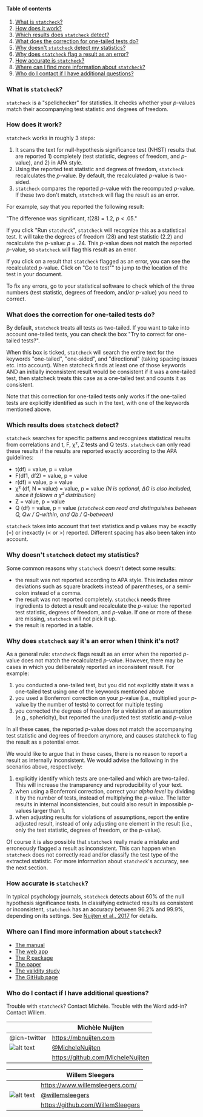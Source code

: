 #### Table of contents

1. [What is `statcheck`?](#whatis)
2. [How does it work?](#workings)
3. [Which results does `statcheck` detect?](#which)
4. [What does the correction for one-tailed tests do?](#1tail)
5. [Why doesn't `statcheck` detect my statistics?](#ynodetect)
6. [Why does `statcheck` flag a result as an error?](#whyerror)
7. [How accurate is `statcheck`?](#accuracy)
8. [Where can I find more information about `statcheck`?](#moreinfo)
9. [Who do I contact if I have additional questions?](#contact)


### What is `statcheck`? <a name="whatis"></a>
`statcheck` is a "spellchecker" for statistics. It checks whether your *p*-values match their accompanying test statistic and degrees of freedom. 

### How does it work? <a name="workings"></a>

`statcheck` works in roughly 3 steps:

1. It scans the text for null-hypothesis significance test (NHST) results that are reported 1) completely (test statistic, degrees of freedom, and *p*-value), and 2) in APA style. 
2. Using the reported test statistic and degrees of freedom, `statcheck` recalculates the *p*-value. By default, the recalculated *p*-value is two-sided.
3. `statcheck` compares the reported *p*-value with the recomputed *p*-value. If these two don't match, `statcheck` will flag the result as an error.

For example, say that you reported the following result: 

"The difference was significant, *t*(28) = 1.2, *p* < .05."

If you click "Run `statcheck`", `statcheck` will recognize this as a statistical test. It will take the degrees of freedom (28) and test statistic (2.2) and recalculate the *p*-value: *p* = .24. This *p*-value does not match the reported *p*-value, so `statcheck` will flag this result as an error.

If you click on a result that `statcheck` flagged as an error, you can see the recalculated *p*-value. Click on "Go to test"" to jump to the location of the test in your document. 

To fix any errors, go to your statistical software to check which of the three numbers (test statistic, degrees of freedom, and/or *p*-value) you need to correct.

### What does the correction for one-tailed tests do? <a name = "1tail"></a>

By default, `statcheck` treats all tests as two-tailed. If you want to take into account one-tailed tests, you can check the box "Try to correct for one-tailed tests?". 

When this box is ticked, `statcheck` will search the entire text for the keywords "one-tailed", "one-sided", and "directional" (taking spacing issues etc. into account). When statcheck finds at least one of those keywords AND an initially inconsistent result would be consistent if it was a one-tailed test, then statcheck treats this case as a one-tailed test and counts it as consistent.

Note that this correction for one-tailed tests only works if the one-tailed tests are explicitly identified as such in the text, with one of the keywords mentioned above. 

### Which results does `statcheck` detect? <a name="which"></a>

`statcheck` searches for specific patterns and recognizes statistical results from correlations and t, F, &chi;&sup2;, Z tests and Q tests. `statcheck` can only read these results if the results are reported exactly according to the APA guidelines:

* t(df) = value, p = value
* F(df1, df2) = value, p = value
* r(df) = value, p = value
* &chi;&sup2; (df, N = value) = value, p = value *(N is optional, &Delta;G is also included, since it follows a &chi;&sup2; distribution)*
* Z = value, p = value 
* Q (df) = value, p = value *(`statcheck` can read and distinguishes between Q, Qw / Q-within, and Qb / Q-between)*

`statcheck` takes into account that test statistics and p values may be exactly (=) or inexactly (< or >) reported. Different spacing has also been taken into account.

### Why doesn't `statcheck` detect my statistics? <a name="ynodetect"></a>

Some common reasons why `statcheck` doesn't detect some results:

* the result was not reported according to APA style. This includes minor deviations such as square brackets instead of parentheses, or a semi-colon instead of a comma.
* the result was not reported completely. `statcheck` needs three ingredients to detect a result and recalculate the *p*-value: the reported test statistic, degrees of freedom, and *p*-value. If one or more of these are missing, `statcheck` will not pick it up.
* the result is reported in a table. 


### Why does `statcheck` say it's an error when I think it's not? <a name="whyerror"></a>

As a general rule: `statcheck` flags result as an error when the reported *p*-value does not match the recalculated *p*-value. However, there may be cases in which you deliberately reported an inconsistent result. For example:

1. you conducted a one-tailed test, but you did not explicitly state it was a one-tailed test using one of the keywords mentioned above
2. you used a Bonferroni correction on your *p*-value (i.e., multiplied your *p*-value by the number of tests) to correct for multiple testing
3. you corrected the degrees of freedom for a violation of an assumption (e.g., sphericity), but reported the unadjusted test statistic and *p*-value

In all these cases, the reported *p*-value does not match the accompanying test statistic and degrees of freedom anymore, and causes statcheck to flag the result as a potential error.

We would like to argue that in these cases, there is no reason to report a result as internally inconsistent. We would advise the following in the  scenarios above, respectively:

1. explicitly identify which tests are one-tailed and which are two-tailed. This will increase the transparency and reproducibility of your text.
2. when using a Bonferroni correction, correct your *alpha level* by dividing it by the number of tests, instead of multiplying the *p*-value. The latter results in internal inconsistencies, but could also result in impossible *p*-values larger than 1.
3. when adjusting results for violations of assumptions, report the entire adjusted result, instead of only adjusting one element in the result (i.e., only the test statistic, degrees of freedom, or the *p*-value).

Of course it is also possible that `statcheck` really made a mistake and erroneously flagged a result as inconsistent. This can happen when `statcheck` does not correctly read and/or classify the test type of the extracted statistic. For more information about `statcheck`'s accuracy, see the next section.

### How accurate is `statcheck`?<a name="accuracy"></a>

In typical psychology journals, `statcheck` detects about 60% of the null hypothesis significance tests. In classifying extracted results as consistent or inconsistent, `statcheck` has an accuracy between 96.2% and 99.9%, depending on its settings. See [Nuijten et al., 2017](https://psyarxiv.com/tcxaj/) for details.

### Where can I find more information about `statcheck`?<a name="moreinfo"></a>

* [The manual](https://rpubs.com/michelenuijten/statcheckmanual)
* [The web app](http://statcheck.io)
* [The R package](http://cran.r-project.org/web/packages/statcheck/)
* [The paper](https://link.springer.com/article/10.3758/s13428-015-0664-2)
* [The validity study](https://psyarxiv.com/tcxaj/)
* [The GitHub page](https://github.com/MicheleNuijten/statcheck)


### Who do I contact if I have additional questions?<a name="contact"></a>
Trouble with `statcheck`? Contact Michèle. Trouble with the Word add-in? Contact Willem.

<!-- links to social media icons -->
[1.1]: http://i.imgur.com/tXSoThF.png (twitter icon with padding)

<i class="icon fa fa-twitter"></i>

||Michèle Nuijten|
-|----------------
|@icn-twitter | <https://mbnuijten.com>
|![alt text][1.1]| [\@MicheleNuijten](http://twitter.com/MicheleNuijten/)
| | <https://github.com/MicheleNuijten>

||Willem Sleegers|
-|----------------
| | <https://www.willemsleegers.com/>
|![alt text][1.1] | [\@willemsleegers](https://twitter.com/willemsleegers)
| | <https://github.com/WillemSleegers>